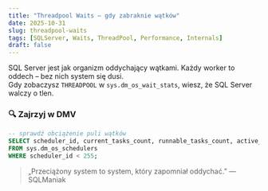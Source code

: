 ```yaml
---
title: "Threadpool Waits – gdy zabraknie wątków"
date: 2025-10-31
slug: threadpool-waits
tags: [SQLServer, Waits, ThreadPool, Performance, Internals]
draft: false
---
```


SQL Server jest jak organizm oddychający wątkami. Każdy worker to oddech – bez nich system się dusi.  
Gdy zobaczysz `THREADPOOL` w `sys.dm_os_wait_stats`, wiesz, że SQL Server walczy o tlen.

### 🔍 Zajrzyj w DMV
```sql
-- sprawdź obciążenie puli wątków
SELECT scheduler_id, current_tasks_count, runnable_tasks_count, active_workers_count, work_queue_count
FROM sys.dm_os_schedulers
WHERE scheduler_id < 255;
```

> „Przeciążony system to system, który zapomniał oddychać.” — SQLManiak
